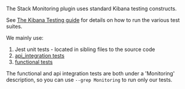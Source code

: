The Stack Monitoring plugin uses standard Kibana testing constructs.

See [The Kibana Testing guide](https://www.elastic.co/guide/en/kibana/master/development-tests.html) for details on how to run the various test suites.

We mainly use:
1. Jest unit tests - located in sibling files to the source code 
2. [api_integration tests](../../../../test/api_integration/apis/monitoring)
3. [functional tests](../../../../test/functional/apps/monitoring)

The functional and api integration tests are both under a 'Monitoring' description, so you can use `--grep Monitoring` to run only our tests.